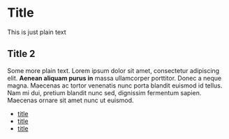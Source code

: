 # Title
This is just plain text
## Title 2
Some more plain text. Lorem ipsum dolor sit amet, consectetur adipiscing elit. **Aenean aliquam purus in** massa ullamcorper porttitor. Donec a neque magna. Maecenas ac tortor venenatis nunc porta blandit euismod id tellus. Nam mi dui, pretium blandit nunc sed, dignissim fermentum sapien. Maecenas ornare sit amet nunc ut euismod. 
- [title](https://www.example.com)
- [title](https://www.example.com)
- [title](https://www.example.com)
